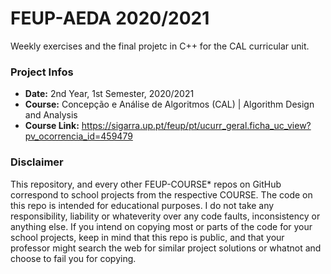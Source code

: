 # FEUP-AEDA 2020/2021
Weekly exercises and the final projetc in C++ for the CAL curricular unit.

### Project Infos
* **Date:** 2nd Year, 1st Semester, 2020/2021
* **Course:** Concepção e Análise de Algoritmos (CAL) | Algorithm Design and Analysis
* **Course Link:** https://sigarra.up.pt/feup/pt/ucurr_geral.ficha_uc_view?pv_ocorrencia_id=459479
### Disclaimer
This repository, and every other FEUP-COURSE* repos on GitHub correspond to school projects from the respective COURSE. The code on this repo is intended for educational purposes. I do not take any responsibility, liability or whateverity over any code faults, inconsistency or anything else. If you intend on copying most or parts of the code for your school projects, keep in mind that this repo is public, and that your professor might search the web for similar project solutions or whatnot and choose to fail you for copying.
